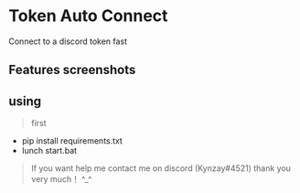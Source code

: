 # Token Auto Connect
Connect to a discord token fast

## Features screenshots

## using
> first
* pip install requirements.txt
* lunch start.bat

> If you want help me contact me on discord (Kynzay#4521) thank you very much！ ^_^
